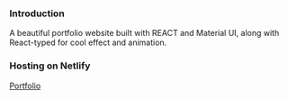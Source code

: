 ### Introduction

A beautiful portfolio website built with REACT and Material UI, along with React-typed for cool effect and animation.

### Hosting on Netlify

[Portfolio](https://romantic-wright-07054e.netlify.app/)

